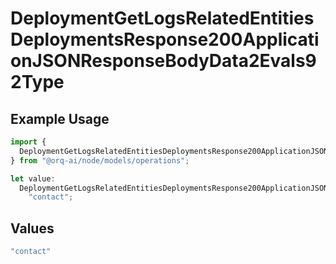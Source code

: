 # DeploymentGetLogsRelatedEntitiesDeploymentsResponse200ApplicationJSONResponseBodyData2Evals92Type

## Example Usage

```typescript
import {
  DeploymentGetLogsRelatedEntitiesDeploymentsResponse200ApplicationJSONResponseBodyData2Evals92Type,
} from "@orq-ai/node/models/operations";

let value:
  DeploymentGetLogsRelatedEntitiesDeploymentsResponse200ApplicationJSONResponseBodyData2Evals92Type =
    "contact";
```

## Values

```typescript
"contact"
```